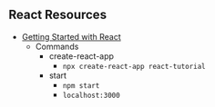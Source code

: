 ## React Resources
- [Getting Started with React](https://www.taniarascia.com/getting-started-with-react/)
  - Commands
    - create-react-app
      - `npx create-react-app react-tutorial`
    - start
      - `npm start`
      - `localhost:3000`
    